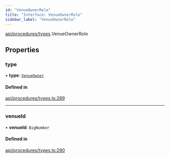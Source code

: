 ```yaml
---
id: "VenueOwnerRole"
title: "Interface: VenueOwnerRole"
sidebar_label: "VenueOwnerRole"
---
```


[api/procedures/types](../../../../../modules/API/Procedures/Types/Types.md).VenueOwnerRole

## Properties

### type

• **type**: [`VenueOwner`](../../../../../enums/API/Procedures/Types/RoleType/RoleType.md#venueowner)

#### Defined in

[api/procedures/types.ts:289](https://github.com/PolymeshAssociation/polymesh-sdk/blob/fbf6882d0/src/api/procedures/types.ts#L289)

___

### venueId

• **venueId**: `BigNumber`

#### Defined in

[api/procedures/types.ts:290](https://github.com/PolymeshAssociation/polymesh-sdk/blob/fbf6882d0/src/api/procedures/types.ts#L290)
